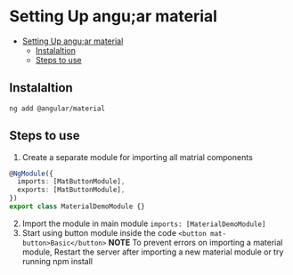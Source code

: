# Setting Up angu;ar material

- [Setting Up angu;ar material](#setting-up-anguar-material)
  - [Instalaltion](#instalaltion)
  - [Steps to use](#steps-to-use)

## Instalaltion 
`ng add @angular/material`

## Steps to use
1. Create a separate module for importing all matrial components
```ts
@NgModule({
  imports: [MatButtonModule],
  exports: [MatButtonModule],
})
export class MaterialDemoModule {}
```
2. Import the module in main module
`imports: [MaterialDemoModule]`
3. Start using button module inside the code
`<button mat-button>Basic</button>`
**NOTE** To prevent errors on importing a material module, Restart the server after importing a new material module or try running npm install